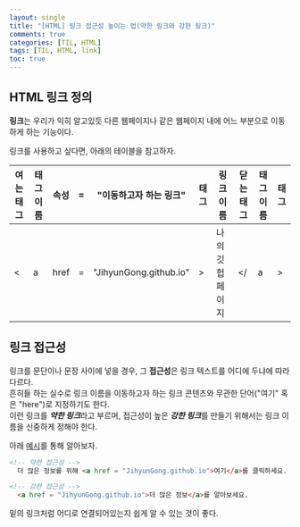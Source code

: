 ```yaml
---
layout: single
title: "[HTML] 링크 접근성 높이는 법(약한 링크와 강한 링크)"
comments: true
categories: [TIL, HTML]
tags: [TIL, HTML, link]
toc: true
---
```


## HTML 링크 정의
**링크**는 우리가 익히 알고있듯 다른 웹페이지나 같은 웹페이지 내에 어느 부분으로 이동하게 하는 기능이다.  

링크를 사용하고 싶다면, 아래의 테이블을 참고하자. 

여는 태그 | 태그 이름 | 속성 | = | "이동하고자 하는 링크" | 태그 | 링크 이름 | 닫는 태그 | 태그 이름 | 태그
--- | --- | --- | --- | --- | --- | --- | --- | --- | --- 
< | a | href | = | "JihyunGong.github.io" | > | 나의 깃헙 페이지 | </ | a | >


## 링크 접근성
링크를 문단이나 문장 사이에 넣을 경우, 그 **접근성**은 링크 텍스트를 어디에 두냐에 따라 다르다.  
흔히들 하는 실수로 링크 이름을 이동하고자 하는 링크 콘텐츠와 무관한 단어("여기" 혹은 "here")로 지정하기도 한다.  
이런 링크를 ***약한 링크***라고 부르며, 접근성이 높은 ***강한 링크***를 만들기 위해서는 링크 이름을 신중하게 정해야 한다.  

아래 <u>예시</u>를 통해 알아보자. 
```html
<!-- 약한 접근성 -->
  더 많은 정보를 위해 <a href = "JihyunGong.github.io">여기</a>를 클릭하세요.

<!-- 강한 접근성 -->
  <a href = "JihyunGong.github.io">더 많은 정보</a>를 알아보세요. 
```

밑의 링크처럼 어디로 연결되어있는지 쉽게 알 수 있는 것이 좋다. 
